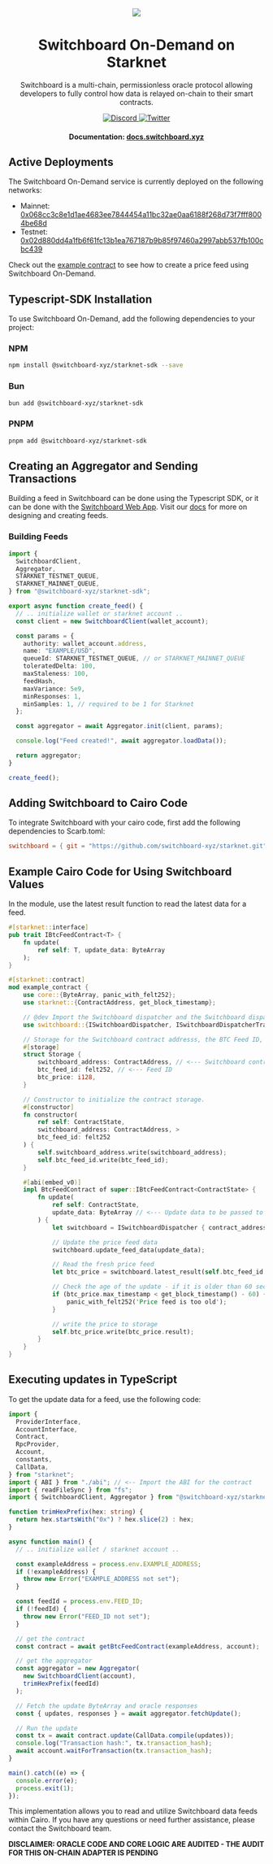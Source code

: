 <div align="center">
  <a href="#">
    <img src="https://github.com/switchboard-xyz/sbv2-core/raw/main/website/static/img/icons/switchboard/avatar.png" />
  </a>

  <h1>Switchboard On-Demand on Starknet</h1>

  <p>Switchboard is a multi-chain, permissionless oracle protocol allowing developers to fully control how data is relayed on-chain to their smart contracts.</p>

  <div>
    <a href="https://discord.gg/switchboardxyz">
      <img alt="Discord" src="https://img.shields.io/discord/841525135311634443?color=blueviolet&logo=discord&logoColor=white" />
    </a>
    <a href="https://twitter.com/switchboardxyz">
      <img alt="Twitter" src="https://img.shields.io/twitter/follow/switchboardxyz?label=Follow+Switchboard" />
    </a>
  </div>

  <h4>
    <strong>Documentation: </strong><a href="https://docs.switchboard.xyz">docs.switchboard.xyz</a>
  </h4>
</div>

## Active Deployments

The Switchboard On-Demand service is currently deployed on the following networks:

- Mainnet: [0x068cc3c8e1d1ae4683ee7844454a11bc32ae0aa6188f268d73f7fff8004be68d](https://starkscan.co/contract/0x068cc3c8e1d1ae4683ee7844454a11bc32ae0aa6188f268d73f7fff8004be68d)
- Testnet: [0x02d880dd4a1fb6f61fc13b1ea767187b9b85f97460a2997abb537fb100cbc439](https://sepolia.starkscan.co/contract/0x02d880dd4a1fb6f61fc13b1ea767187b9b85f97460a2997abb537fb100cbc439)

Check out the [example contract](./examples/price_feed/) to see how to create a price feed using Switchboard On-Demand.

## Typescript-SDK Installation

To use Switchboard On-Demand, add the following dependencies to your project:

### NPM

```bash
npm install @switchboard-xyz/starknet-sdk --save
```

### Bun

```bash
bun add @switchboard-xyz/starknet-sdk
```

### PNPM

```bash
pnpm add @switchboard-xyz/starknet-sdk
```

## Creating an Aggregator and Sending Transactions

Building a feed in Switchboard can be done using the Typescript SDK, or it can be done with the [Switchboard Web App](https://ondemand.switchboard.xyz/starknet/mainnet). Visit our [docs](https://docs.switchboard.xyz/docs) for more on designing and creating feeds.

### Building Feeds

```typescript
import {
  SwitchboardClient,
  Aggregator,
  STARKNET_TESTNET_QUEUE,
  STARKNET_MAINNET_QUEUE,
} from "@switchboard-xyz/starknet-sdk";

export async function create_feed() {
  // .. initialize wallet or starknet account ..
  const client = new SwitchboardClient(wallet_account);

  const params = {
    authority: wallet_account.address,
    name: "EXAMPLE/USD",
    queueId: STARKNET_TESTNET_QUEUE, // or STARKNET_MAINNET_QUEUE
    toleratedDelta: 100,
    maxStaleness: 100,
    feedHash,
    maxVariance: 5e9,
    minResponses: 1,
    minSamples: 1, // required to be 1 for Starknet
  };

  const aggregator = await Aggregator.init(client, params);

  console.log("Feed created!", await aggregator.loadData());

  return aggregator;
}

create_feed();
```

## Adding Switchboard to Cairo Code

To integrate Switchboard with your cairo code, first add the following dependencies to Scarb.toml:

```toml
switchboard = { git = "https://github.com/switchboard-xyz/starknet.git" }
```

## Example Cairo Code for Using Switchboard Values

In the module, use the latest result function to read the latest data for a feed.

```rust
#[starknet::interface]
pub trait IBtcFeedContract<T> {
    fn update(
        ref self: T, update_data: ByteArray
    );
}

#[starknet::contract]
mod example_contract {
    use core::{ByteArray, panic_with_felt252};
    use starknet::{ContractAddress, get_block_timestamp};

    // @dev Import the Switchboard dispatcher and the Switchboard dispatcher trait.
    use switchboard::{ISwitchboardDispatcher, ISwitchboardDispatcherTrait};

    // Storage for the Switchboard contract addresss, the BTC Feed ID, and the BTC price.
    #[storage]
    struct Storage {
        switchboard_address: ContractAddress, // <--- Switchboard contract address
        btc_feed_id: felt252, // <--- Feed ID
        btc_price: i128,
    }

    // Constructor to initialize the contract storage.
    #[constructor]
    fn constructor(
        ref self: ContractState,
        switchboard_address: ContractAddress, >
        btc_feed_id: felt252
    ) {
        self.switchboard_address.write(switchboard_address);
        self.btc_feed_id.write(btc_feed_id);
    }

    #[abi(embed_v0)]
    impl BtcFeedContract of super::IBtcFeedContract<ContractState> {
        fn update(
            ref self: ContractState,
            update_data: ByteArray // <--- Update data to be passed to the Switchboard contract
        ) {
            let switchboard = ISwitchboardDispatcher { contract_address: self.switchboard_address.read() };

            // Update the price feed data
            switchboard.update_feed_data(update_data);

            // Read the fresh price feed
            let btc_price = switchboard.latest_result(self.btc_feed_id.read());

            // Check the age of the update - if it is older than 60 seconds, panic
            if (btc_price.max_timestamp < get_block_timestamp() - 60) {
                panic_with_felt252('Price feed is too old');
            }

            // write the price to storage
            self.btc_price.write(btc_price.result);
        }
    }
}
```

## Executing updates in TypeScript

To get the update data for a feed, use the following code:

```typescript
import {
  ProviderInterface,
  AccountInterface,
  Contract,
  RpcProvider,
  Account,
  constants,
  CallData,
} from "starknet";
import { ABI } from "./abi"; // <-- Import the ABI for the contract
import { readFileSync } from "fs";
import { SwitchboardClient, Aggregator } from "@switchboard-xyz/starknet-sdk";

function trimHexPrefix(hex: string) {
  return hex.startsWith("0x") ? hex.slice(2) : hex;
}

async function main() {
  // .. initialize wallet / starknet account ..

  const exampleAddress = process.env.EXAMPLE_ADDRESS;
  if (!exampleAddress) {
    throw new Error("EXAMPLE_ADDRESS not set");
  }

  const feedId = process.env.FEED_ID;
  if (!feedId) {
    throw new Error("FEED_ID not set");
  }

  // get the contract
  const contract = await getBtcFeedContract(exampleAddress, account);

  // get the aggregator
  const aggregator = new Aggregator(
    new SwitchboardClient(account),
    trimHexPrefix(feedId)
  );

  // Fetch the update ByteArray and oracle responses
  const { updates, responses } = await aggregator.fetchUpdate();

  // Run the update
  const tx = await contract.update(CallData.compile(updates));
  console.log("Transaction hash:", tx.transaction_hash);
  await account.waitForTransaction(tx.transaction_hash);
}

main().catch((e) => {
  console.error(e);
  process.exit(1);
});
```

This implementation allows you to read and utilize Switchboard data feeds within Cairo. If you have any questions or need further assistance, please contact the Switchboard team.

**DISCLAIMER: ORACLE CODE AND CORE LOGIC ARE AUDITED - THE AUDIT FOR THIS ON-CHAIN ADAPTER IS PENDING**
